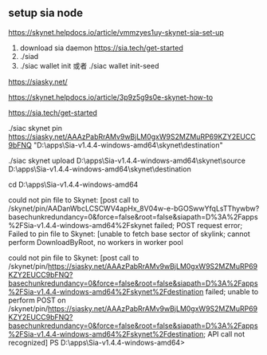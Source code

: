 

## setup sia node
https://skynet.helpdocs.io/article/vmmzyes1uy-skynet-sia-set-up
1. download sia daemon https://sia.tech/get-started
2. ./siad
3. ./siac wallet init 或者 ./siac wallet init-seed <existing-seed>

https://siasky.net/

https://skynet.helpdocs.io/article/3p9z5g9s0e-skynet-how-to



https://sia.tech/get-started

./siac skynet pin https://siasky.net/AAAzPabRrAMv9wBjLM0gxW9S2MZMuRP69KZY2EUCC9bFNQ "D:\apps\Sia-v1.4.4-windows-amd64\skynet\destination"

./siac skynet upload D:\apps\Sia-v1.4.4-windows-amd64\skynet\source D:\apps\Sia-v1.4.4-windows-amd64\skynet\destination


cd D:\apps\Sia-v1.4.4-windows-amd64

could not pin file to Skynet: 
[post call to /skynet/pin/AADanWbcLCSCWV4apHx_8V04w-e-bGOSwwYfqLsTThywbw?basechunkredundancy=0&force=false&root=false&siapath=D%3A%2Fapps%2FSia-v1.4.4-windows-amd64%2Fskynet failed; 
POST request error; Failed to pin file to Skynet: [unable to fetch base sector of skylink; cannot perform DownloadByRoot, no workers in worker pool

could not pin file to Skynet: [post call to /skynet/pin/https://siasky.net/AAAzPabRrAMv9wBjLM0gxW9S2MZMuRP69KZY2EUCC9bFNQ?basechunkredundancy=0&force=false&root=false&siapath=D%3A%2Fapps%2FSia-v1.4.4-windows-amd64%2Fskynet%2Fdestination failed; unable to perform POST on /skynet/pin/https://siasky.net/AAAzPabRrAMv9wBjLM0gxW9S2MZMuRP69KZY2EUCC9bFNQ?basechunkredundancy=0&force=false&root=false&siapath=D%3A%2Fapps%2FSia-v1.4.4-windows-amd64%2Fskynet%2Fdestination; API call not recognized]
PS D:\apps\Sia-v1.4.4-windows-amd64>